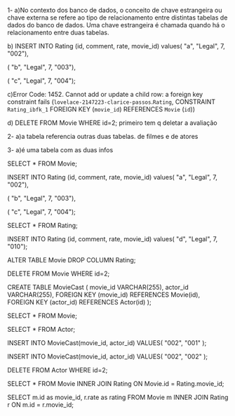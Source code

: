 1- 
a)No contexto dos banco de dados, o conceito de chave estrangeira ou chave externa se refere ao tipo de relacionamento entre distintas tabelas de dados do banco de dados. Uma chave estrangeira é chamada quando há o relacionamento entre duas tabelas.

b)
INSERT INTO Rating (id, comment, rate, movie_id)
values(
"a",
"Legal",
7,
"002"),

(
"b",
"Legal",
7,
"003"),

(
"c",
"Legal",
7,
"004");

c)Error Code: 1452. Cannot add or update a child row: a foreign key constraint fails (`lovelace-2147223-clarice-passos`.`Rating`, CONSTRAINT `Rating_ibfk_1` FOREIGN KEY (`movie_id`) REFERENCES `Movie` (`id`))

d) DELETE FROM Movie WHERE id=2;
primeiro tem q deletar a avaliação

2-
a)a tabela referencia outras duas tabelas. de filmes e de atores

3-
a)é uma tabela com as duas infos

SELECT * FROM Movie;

INSERT INTO Rating (id, comment, rate, movie_id)
values(
"a",
"Legal",
7,
"002"),

(
"b",
"Legal",
7,
"003"),

(
"c",
"Legal",
7,
"004");

SELECT * FROM Rating;

INSERT INTO Rating (id, comment, rate, movie_id)
values(
"d",
"Legal",
7,
"010");

ALTER TABLE Movie DROP COLUMN Rating;

DELETE FROM Movie WHERE id=2;

CREATE TABLE MovieCast (
		movie_id VARCHAR(255),
		actor_id VARCHAR(255),
    FOREIGN KEY (movie_id) REFERENCES Movie(id),
    FOREIGN KEY (actor_id) REFERENCES Actor(id)
);

SELECT * FROM Movie;

SELECT * FROM Actor;

INSERT INTO MovieCast(movie_id, actor_id)
VALUES(
		"002",
    "001"
);

INSERT INTO MovieCast(movie_id, actor_id)
VALUES(
		"002",
    "002"
);

DELETE FROM Actor WHERE id=2;

SELECT * FROM Movie 
INNER JOIN Rating ON Movie.id = Rating.movie_id;

SELECT m.id as movie_id, r.rate as rating FROM Movie m
INNER JOIN Rating r ON m.id = r.movie_id;
